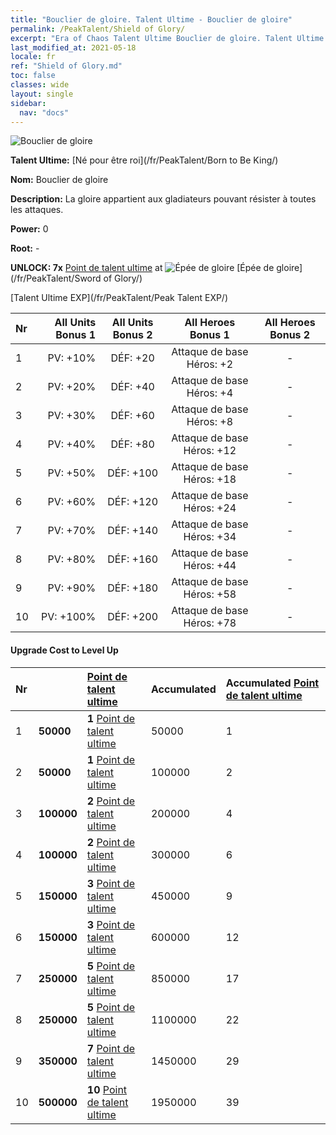 ```yaml
---
title: "Bouclier de gloire. Talent Ultime - Bouclier de gloire"
permalink: /PeakTalent/Shield of Glory/
excerpt: "Era of Chaos Talent Ultime Bouclier de gloire. Talent Ultime Bouclier de gloire. Bouclier de gloire"
last_modified_at: 2021-05-18
locale: fr
ref: "Shield of Glory.md"
toc: false
classes: wide
layout: single
sidebar:
  nav: "docs"
---
```


  ![Bouclier de gloire](/images/pt/talent_4202.png)

  **Talent Ultime:** [Né pour être roi](/fr/PeakTalent/Born to Be King/)

  **Nom:** Bouclier de gloire

  **Description:** La gloire appartient aux gladiateurs pouvant résister à toutes les attaques.

  **Power:** 0

  **Root:** -

  **UNLOCK: 7x** [Point de talent ultime](/ItemsFR/con_934/) at ![Épée de gloire](/images/pt/talent_4201.png) [Épée de gloire](/fr/PeakTalent/Sword of Glory/)

  [Talent Ultime EXP](/fr/PeakTalent/Peak Talent EXP/)

  | Nr | All Units Bonus 1 | All Units Bonus 2 | All Heroes Bonus 1 | All Heroes Bonus 2 |
  |:---|--------------:|:-------------:|:-------------:|:-------------:|
  | 1 | PV: +10% | DÉF: +20 | Attaque de base Héros: +2 | - |
  | 2 | PV: +20% | DÉF: +40 | Attaque de base Héros: +4 | - |
  | 3 | PV: +30% | DÉF: +60 | Attaque de base Héros: +8 | - |
  | 4 | PV: +40% | DÉF: +80 | Attaque de base Héros: +12 | - |
  | 5 | PV: +50% | DÉF: +100 | Attaque de base Héros: +18 | - |
  | 6 | PV: +60% | DÉF: +120 | Attaque de base Héros: +24 | - |
  | 7 | PV: +70% | DÉF: +140 | Attaque de base Héros: +34 | - |
  | 8 | PV: +80% | DÉF: +160 | Attaque de base Héros: +44 | - |
  | 9 | PV: +90% | DÉF: +180 | Attaque de base Héros: +58 | - |
  | 10 | PV: +100% | DÉF: +200 | Attaque de base Héros: +78 | - |


#### Upgrade Cost to Level Up

  | Nr | <i class="fas fa-coins"/> | [Point de talent ultime](/ItemsFR/con_934/) | Accumulated <i class="fas fa-coins"/> | Accumulated [Point de talent ultime](/ItemsFR/con_934/) |
  |:---|:--------------|:-------------|:-------------|:-------------|
  | 1 | **50000** | **1** [Point de talent ultime](/ItemsFR/con_934/) | 50000 | 1 |
  | 2 | **50000** | **1** [Point de talent ultime](/ItemsFR/con_934/) | 100000 | 2 |
  | 3 | **100000** | **2** [Point de talent ultime](/ItemsFR/con_934/) | 200000 | 4 |
  | 4 | **100000** | **2** [Point de talent ultime](/ItemsFR/con_934/) | 300000 | 6 |
  | 5 | **150000** | **3** [Point de talent ultime](/ItemsFR/con_934/) | 450000 | 9 |
  | 6 | **150000** | **3** [Point de talent ultime](/ItemsFR/con_934/) | 600000 | 12 |
  | 7 | **250000** | **5** [Point de talent ultime](/ItemsFR/con_934/) | 850000 | 17 |
  | 8 | **250000** | **5** [Point de talent ultime](/ItemsFR/con_934/) | 1100000 | 22 |
  | 9 | **350000** | **7** [Point de talent ultime](/ItemsFR/con_934/) | 1450000 | 29 |
  | 10 | **500000** | **10** [Point de talent ultime](/ItemsFR/con_934/) | 1950000 | 39 |
